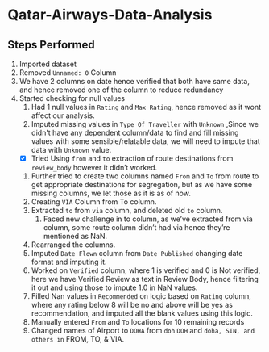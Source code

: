 # Qatar-Airways-Data-Analysis

## Steps Performed

1. Imported dataset
2. Removed `Unnamed: 0` Column
3. We have 2 columns on date hence verified that both have same data, and hence removed one of the column to reduce redundancy 
4. Started checking for null values
    1. Had 1 null values in `Rating` and `Max Rating`, hence removed as it wont affect our analysis.
    2. Imputed missing values in `Type Of Traveller` with `Unknown` ,Since we didn't have any dependent column/data to find and fill missing values with some sensible/relatable data, we will need to impute that data with `Unknown` value. 
    - [x]  Tried Using `from` and `to` extraction of route destinations from `review_body` however it didn’t worked.
    1. Further tried to create two columns named `From` and `To` from route to get appropriate destinations for segregation, but as we have some missing columns, we let those as it is as of now.
    2. Creating `VIA` Column from To column.
    3. Extracted `to` from `via` column, and deleted old `to` column.
        1. Faced new challenge in to column, as we’ve extracted from via column, some route column didn’t had via hence they’re mentioned as NaN.
    4. Rearranged the columns.
    5. Imputed `Date Flown` column from `Date Published` changing date format and imputing it.
    6. Worked on `Verified` column, where 1 is verified and 0 is Not verified, here we have Verified Review as text in Review Body, hence filtering it out and using those to impute 1.0 in NaN values. 
    7. Filled Nan values in `Recommended` on logic based on `Rating` column, where any rating below 8 will be no and above will be yes as recommendation, and imputed all the blank values using this logic.
    8. Manually entered `From` and `To` locations for 10 remaining records
    9.  Changed names of Airport to `DOHA` from `doh` `DOH` and `doha, SIN, and others in` FROM, TO, & VIA.
